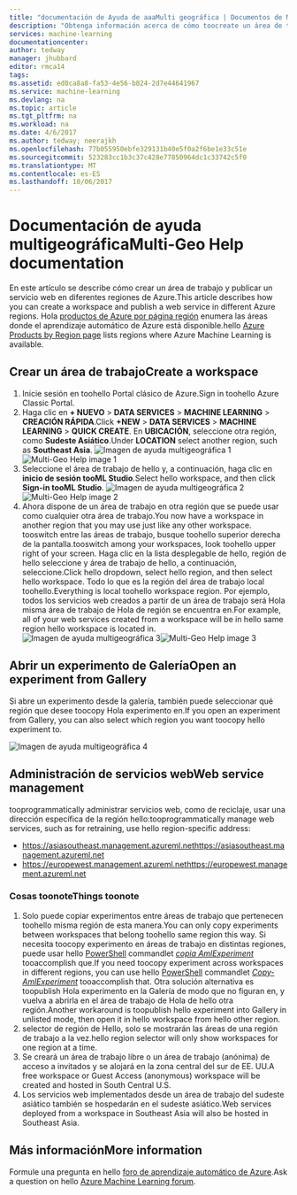 ```yaml
---
title: "documentación de Ayuda de aaaMulti geográfica | Documentos de Microsoft"
description: "Obtenga información acerca de cómo toocreate un área de trabajo y publicar un servicio web en una región de Azure diferente de hello sur Central Estados Unidos (SCUS) región de Azure."
services: machine-learning
documentationcenter: 
author: tedway
manager: jhubbard
editor: rmca14
tags: 
ms.assetid: ed0ca8a8-fa53-4e56-b824-2d7e44641967
ms.service: machine-learning
ms.devlang: na
ms.topic: article
ms.tgt_pltfrm: na
ms.workload: na
ms.date: 4/6/2017
ms.author: tedway; neerajkh
ms.openlocfilehash: 77b055950ebfe329131b40e5f0a2f6be1e33c51e
ms.sourcegitcommit: 523283cc1b3c37c428e77850964dc1c33742c5f0
ms.translationtype: MT
ms.contentlocale: es-ES
ms.lasthandoff: 10/06/2017
---
```

# <a name="multi-geo-help-documentation"></a><span data-ttu-id="308d3-103">Documentación de ayuda multigeográfica</span><span class="sxs-lookup"><span data-stu-id="308d3-103">Multi-Geo Help documentation</span></span>
<span data-ttu-id="308d3-104">En este artículo se describe cómo crear un área de trabajo y publicar un servicio web en diferentes regiones de Azure.</span><span class="sxs-lookup"><span data-stu-id="308d3-104">This article describes how you can create a workspace and publish a web service in different Azure regions.</span></span>  <span data-ttu-id="308d3-105">Hola [productos de Azure por página región](https://azure.microsoft.com/en-us/regions/services/) enumera las áreas donde el aprendizaje automático de Azure está disponible.</span><span class="sxs-lookup"><span data-stu-id="308d3-105">hello [Azure Products by Region page](https://azure.microsoft.com/en-us/regions/services/) lists regions where Azure Machine Learning is available.</span></span>

## <a name="create-a-workspace"></a><span data-ttu-id="308d3-106">Crear un área de trabajo</span><span class="sxs-lookup"><span data-stu-id="308d3-106">Create a workspace</span></span>
1. <span data-ttu-id="308d3-107">Inicie sesión en toohello Portal clásico de Azure.</span><span class="sxs-lookup"><span data-stu-id="308d3-107">Sign in toohello Azure Classic Portal.</span></span>
2. <span data-ttu-id="308d3-108">Haga clic en **+ NUEVO** > **DATA SERVICES** > **MACHINE LEARNING** > **CREACIÓN RÁPIDA**.</span><span class="sxs-lookup"><span data-stu-id="308d3-108">Click **+NEW** > **DATA SERVICES** > **MACHINE LEARNING** > **QUICK CREATE**.</span></span>  <span data-ttu-id="308d3-109">En **UBICACIÓN**, seleccione otra región, como **Sudeste Asiático**.</span><span class="sxs-lookup"><span data-stu-id="308d3-109">Under **LOCATION** select another region, such as **Southeast Asia**.</span></span>
   <span data-ttu-id="308d3-110">![Imagen de ayuda multigeográfica 1][1]</span><span class="sxs-lookup"><span data-stu-id="308d3-110">![Multi-Geo Help image 1][1]</span></span>
3. <span data-ttu-id="308d3-111">Seleccione el área de trabajo de hello y, a continuación, haga clic en **inicio de sesión tooML Studio**.</span><span class="sxs-lookup"><span data-stu-id="308d3-111">Select hello workspace, and then click **Sign-in tooML Studio**.</span></span>
   <span data-ttu-id="308d3-112">![Imagen de ayuda multigeográfica 2][2]</span><span class="sxs-lookup"><span data-stu-id="308d3-112">![Multi-Geo Help image 2][2]</span></span>
4. <span data-ttu-id="308d3-113">Ahora dispone de un área de trabajo en otra región que se puede usar como cualquier otra área de trabajo.</span><span class="sxs-lookup"><span data-stu-id="308d3-113">You now have a workspace in another region that you may use just like any other workspace.</span></span> <span data-ttu-id="308d3-114">tooswitch entre las áreas de trabajo, busque toohello superior derecha de la pantalla.</span><span class="sxs-lookup"><span data-stu-id="308d3-114">tooswitch among your workspaces, look toohello upper right of your screen.</span></span> <span data-ttu-id="308d3-115">Haga clic en la lista desplegable de hello, región de hello seleccione y área de trabajo de hello, a continuación, seleccione.</span><span class="sxs-lookup"><span data-stu-id="308d3-115">Click hello dropdown, select hello region, and then select hello workspace.</span></span> <span data-ttu-id="308d3-116">Todo lo que es la región del área de trabajo local toohello.</span><span class="sxs-lookup"><span data-stu-id="308d3-116">Everything is local toohello workspace region.</span></span>  <span data-ttu-id="308d3-117">Por ejemplo, todos los servicios web creados a partir de un área de trabajo será Hola misma área de trabajo de Hola de región se encuentra en.</span><span class="sxs-lookup"><span data-stu-id="308d3-117">For example, all of your web services created from a workspace will be in hello same region hello workspace is located in.</span></span>
   <span data-ttu-id="308d3-118">![Imagen de ayuda multigeográfica 3][3]</span><span class="sxs-lookup"><span data-stu-id="308d3-118">![Multi-Geo Help image 3][3]</span></span>

## <a name="open-an-experiment-from-gallery"></a><span data-ttu-id="308d3-119">Abrir un experimento de Galería</span><span class="sxs-lookup"><span data-stu-id="308d3-119">Open an experiment from Gallery</span></span>
<span data-ttu-id="308d3-120">Si abre un experimento desde la galería, también puede seleccionar qué región que desee toocopy Hola experimento en.</span><span class="sxs-lookup"><span data-stu-id="308d3-120">If you open an experiment from Gallery, you can also select which region you want toocopy hello experiment to.</span></span>

![Imagen de ayuda multigeográfica 4][4a]

## <a name="web-service-management"></a><span data-ttu-id="308d3-122">Administración de servicios web</span><span class="sxs-lookup"><span data-stu-id="308d3-122">Web service management</span></span>
<span data-ttu-id="308d3-123">tooprogrammatically administrar servicios web, como de reciclaje, usar una dirección específica de la región hello:</span><span class="sxs-lookup"><span data-stu-id="308d3-123">tooprogrammatically manage web services, such as for retraining, use hello region-specific address:</span></span>

* <span data-ttu-id="308d3-124">https://asiasoutheast.management.azureml.net</span><span class="sxs-lookup"><span data-stu-id="308d3-124">https://asiasoutheast.management.azureml.net</span></span>
* <span data-ttu-id="308d3-125">https://europewest.management.azureml.net</span><span class="sxs-lookup"><span data-stu-id="308d3-125">https://europewest.management.azureml.net</span></span>

### <a name="things-toonote"></a><span data-ttu-id="308d3-126">Cosas toonote</span><span class="sxs-lookup"><span data-stu-id="308d3-126">Things toonote</span></span>
1. <span data-ttu-id="308d3-127">Solo puede copiar experimentos entre áreas de trabajo que pertenecen toohello misma región de esta manera.</span><span class="sxs-lookup"><span data-stu-id="308d3-127">You can only copy experiments between workspaces that belong toohello same region this way.</span></span> <span data-ttu-id="308d3-128">Si necesita toocopy experimento en áreas de trabajo en distintas regiones, puede usar hello [PowerShell](http://aka.ms/amlps) commandlet [ *copia AmlExperiment* ](https://github.com/hning86/azuremlps/blob/master/README.md#copy-amlexperiment) tooaccomplish que.</span><span class="sxs-lookup"><span data-stu-id="308d3-128">If you need toocopy experiment across workspaces in different regions, you can use hello [PowerShell](http://aka.ms/amlps) commandlet [*Copy-AmlExperiment*](https://github.com/hning86/azuremlps/blob/master/README.md#copy-amlexperiment) tooaccomplish that.</span></span> <span data-ttu-id="308d3-129">Otra solución alternativa es toopublish Hola experimento en la Galería de modo que no figuran en, y vuelva a abrirla en el área de trabajo de Hola de hello otra región.</span><span class="sxs-lookup"><span data-stu-id="308d3-129">Another workaround is toopublish hello experiment into Gallery in unlisted mode, then open it in hello workspace from hello other region.</span></span>
2. <span data-ttu-id="308d3-130">selector de región de Hello, solo se mostrarán las áreas de una región de trabajo a la vez.</span><span class="sxs-lookup"><span data-stu-id="308d3-130">hello region selector will only show workspaces for one region at a time.</span></span>  
3. <span data-ttu-id="308d3-131">Se creará un área de trabajo libre o un área de trabajo (anónima) de acceso a invitados y se alojará en la zona central del sur de EE. UU.</span><span class="sxs-lookup"><span data-stu-id="308d3-131">A free workspace or Guest Access (anonymous) workspace will be created and hosted in South Central U.S.</span></span>  
4. <span data-ttu-id="308d3-132">Los servicios web implementados desde un área de trabajo del sudeste asiático también se hospedarán en el sudeste asiático.</span><span class="sxs-lookup"><span data-stu-id="308d3-132">Web services deployed from a workspace in Southeast Asia will also be hosted in Southeast Asia.</span></span>  

## <a name="more-information"></a><span data-ttu-id="308d3-133">Más información</span><span class="sxs-lookup"><span data-stu-id="308d3-133">More information</span></span>
<span data-ttu-id="308d3-134">Formule una pregunta en hello [foro de aprendizaje automático de Azure](https://social.msdn.microsoft.com/Forums/azure/home?forum=MachineLearning).</span><span class="sxs-lookup"><span data-stu-id="308d3-134">Ask a question on hello [Azure Machine Learning forum](https://social.msdn.microsoft.com/Forums/azure/home?forum=MachineLearning).</span></span>

<!--Image references-->
[1]: ./media/machine-learning-multi-geo/multi-geo_1.png
[2]: ./media/machine-learning-multi-geo/multi-geo_2.png
[3]: ./media/machine-learning-multi-geo/multi-geo_3.png
[4a]: ./media/machine-learning-multi-geo/multi-geo_4a.png
